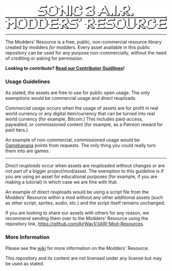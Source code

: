 
<!-- Ideally, we'd be able to just scale the normal image by 5 here, but image auto-smoothing makes it look rather bad when we do that so we gotta use this pre-scaled version instead -->

![Logo](media/logo_5x.png)
___

The Modders' Resource is a free, public, non-commercial resource library created _by_ modders _for_ modders. Every asset available in this public repository can be used for any purpose non-commercially, without the need of crediting or asking for permission.

**Looking to contribute? [Read our Contributor Guidlines](https://github.com/AirWay1/3AIR-Mod-Resources/blob/main/docs/CONTRIBUTING.md)!**

### Usage Guidelines

As stated, the assets are free to use for public open usage. The only exemptions would be commercial usage and direct reuploads.

*Commercial usage* occurs when the usage of assets are for profit in real world currency or any digital item/currency that can be turned into real world currency (for example, Bitcoin.) This includes paid-access, paywalled, or commissioned content (for example, as a Patreon reward for paid tiers.)

An example of non-commercial, commissioned usage would be [Gamebanana](https://gamebanana.com/) points from requests. The only thing you could really turn them into are games.

_______________

*Direct reuploads* occur when assets are reuploaded without changes or are not part of a bigger project/mod/asset. The exemption to this guideline is if you are using an asset for educational purposes (for example, if you are making a tutorial) in which case we are fine with that.

An example of direct reuploads would be using a script file from the Modders' Resource within a mod without any other additional assets (such as other script, sprites, audio, etc.) and the script itself remains unchanged.

If you are looking to share our assets with others for any reason, we recommend sending them over to the Modders' Resource using the repository link, https://github.com/AirWay1/3AIR-Mod-Resources.

### More Information

Please see the [wiki](https://github.com/AirWay1/3AIR-Mod-Resources/wiki) for more information on the Modders' Resource.

This repository and its content are not licensed under any license but may be used as stated.
